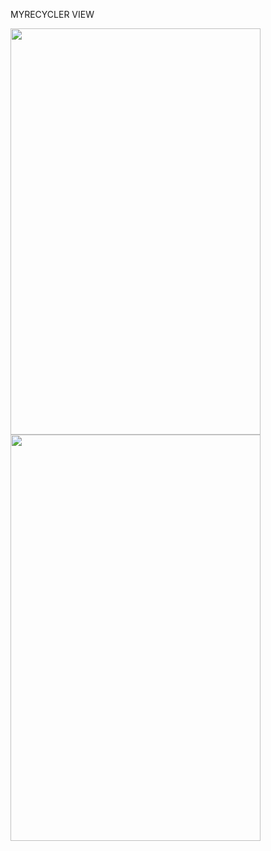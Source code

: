 MYRECYCLER VIEW

<img src ="https://user-images.githubusercontent.com/54837910/68644383-685d8e00-0547-11ea-9246-79a17565788f.jpeg" width=400px height=650px>
<img src ="https://user-images.githubusercontent.com/54837910/68644393-6e536f00-0547-11ea-9ebd-d8aa1c5765f1.jpeg" width=400px height=650px>
